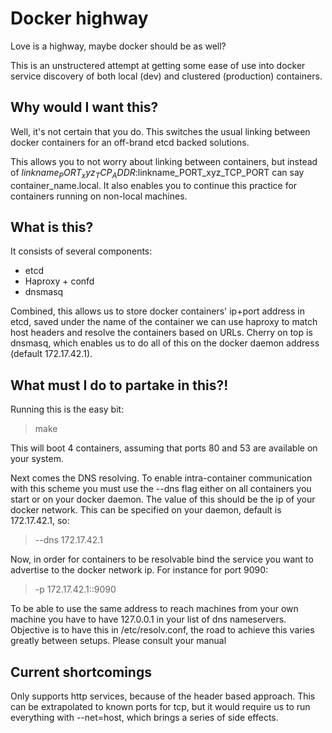 # Docker highway

Love is a highway, maybe docker should be as well?

This is an unstructered attempt at getting some ease of use into
docker service discovery of both local (dev) and clustered
(production) containers.

## Why would I want this?

Well, it's not certain that you do. This switches the usual linking
between docker containers for an off-brand etcd backed solutions.

This allows you to not worry about linking between containers, but
instead of $linkname_PORT_xyz_TCP_ADDR:$linkname_PORT_xyz_TCP_PORT 
can say container_name.local. It also enables you to continue this
practice for containers running on non-local machines.

## What is this?

It consists of several components:

- etcd
- Haproxy + confd
- dnsmasq

Combined, this allows us to store docker containers' ip+port address
in etcd, saved under the name of the container we can use haproxy to
match host headers and resolve the containers based on URLs. Cherry on
top is dnsmasq, which enables us to do all of this on the docker
daemon address (default 172.17.42.1). 

## What must I do to partake in this?!

Running this is the easy bit:

> make

This will boot 4 containers, assuming that ports 80 and 53 are
available on your system.

Next comes the DNS resolving. To enable intra-container communication
with this scheme you must use the --dns flag either on all containers
you start or on your docker daemon. The value of this should be
the ip of your docker network. This can be specified on your daemon,
default is 172.17.42.1, so:

> --dns 172.17.42.1

Now, in order for containers to
be resolvable bind the service you want to advertise to the docker
network ip. For instance for port 9090:

> -p 172.17.42.1::9090

To be able to use the same address to reach machines from your own
machine you have to have 127.0.0.1 in your list of dns nameservers.
Objective is to have this in /etc/resolv.conf, the road to achieve
this varies greatly between setups. Please consult your manual

## Current shortcomings

Only supports http services, because of the header based approach.
This can be extrapolated to known ports for tcp, but it would require
us to run everything with --net=host, which brings a series of side
effects.
